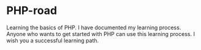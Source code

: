 # PHP-road
Learning the basics of PHP.
I have documented my  learning process. Anyone who wants to get started with PHP can use this learning process.
I wish you a successful learning path.
